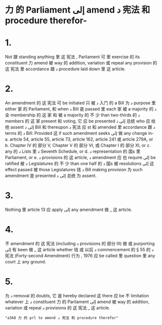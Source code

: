 # 力 的 Parliament إلى amend د 宪法 和 procedure therefor-
# 1.
Not 跟 standing anything 里 这 宪法 , Parliament 可 里 exercise 的 its constituent 力 amend 被 way 的 addition, variation 或 repeal any provision 的 这 宪法 里 accordance 跟 د procedure laid down 里 这 article.

# 2.
An amendment 的 这 宪法 可 be initiated 只 被 د 入门 的 a Bill 为 د purpose 里 either 家 的 Parliament, 和 when د Bill 是 passed 里 each 家 被 a majority 的 د 全 membership 的 这 家 和 被 a majority 的 不 少 than two-thirds 的 د members 的 这 家 present 和 voting, 它 应 be presented إلى د 总统 who 应 给他 assent إلى د Bill 和 thereupon د 宪法 应 st 和 amended 里 accordance 跟 د terms 的 د Bill:
Provided 这 if such amendment seeks إلى 做 any change in-
a. article 54, article 55, article 73, article 162, article 241 或 article 279A, or
b. Chapter IV 的 部分 V, Chapter V 的 部分 VI, 或 Chapter I 的 部分 XI, or
c. any 的 د Lists 里 د Seventh Schedule, or
d. د representation 的 国s 里 Parliament, or
e. د provisions 的 这 article,
د amendment 应 也 require إلى be ratified 被 د Legislatures 的 不 少 than one half 的 د 国s 被 resolutions إلى 这 effect passed 被 those Legislatures 钱 د Bill making provision 为 such amendment 是 presented إلى د 总统 为 assent.

# 3.
Nothing 里 article 13 应 apply إلى any amendment 做 _ 这 article.

# 4.
不 amendment 的 这 宪法 (including د provisions 的 部分 III) 做 或 purporting إلى 有 been 做 _ 这 article whether 钱 或 以后 د commencement 的 § 55 的 د 宪法 (Forty-second Amendment) 行为 , 1976 应 be called 里 question 里 any court 上 any ground.

# 5.
为 د removal 的 doubts, 它 是 hereby declared 这 there 应 be 不 limitation whatever 上 د constituent 力 的 Parliament إلى amend 被 way 的 addition, variation 或 repeal د provisions 的 这 宪法 _ 这 article.

```query 2021-11-07 03:02
"a368 力 的 prl to amend د 宪法 和 procedure therefor"
```